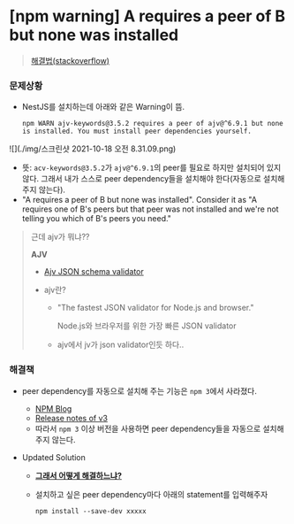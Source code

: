 # [npm warning] A requires a peer of B but none was installed

> [해결법(stackoverflow)](https://stackoverflow.com/questions/46053414/npm-warn-requires-a-peer-of-but-none-is-installed-you-must-install-peer)



### 문제상황

- NestJS를 설치하는데 아래와 같은 Warning이 뜸.

  ```shell
  npm WARN ajv-keywords@3.5.2 requires a peer of ajv@^6.9.1 but none is installed. You must install peer dependencies yourself.
  ```

  

![](./img/스크린샷 2021-10-18 오전 8.31.09.png)

- 뜻: `acv-keywords@3.5.2`가 `ajv@^6.9.1`의 peer를 필요로 하지만 설치되어 있지 않다. 그래서 내가 스스로 peer dependency들을 설치해야 한다(자동으로 설치해주지 않는다).
- "A requires a peer of B but none was installed". Consider it as "A requires one of B's peers but that peer was not installed and we're not telling you which of B's peers you need."



> 근데 ajv가 뭐냐??
>
> **AJV**
>
> - [Ajv JSON schema validator](https://github.com/ajv-validator/ajv)
>
> - ajv란?
>
>   - "The fastest JSON validator for Node.js and browser."
>
>     Node.js와 브라우저를 위한 가장 빠른 JSON validator
>
>   - ajv에서 jv가 json validator인듯 하다..



### 해결책

- peer dependency를 자동으로 설치해 주는 기능은 `npm 3`에서 사라졌다.

  - [NPM Blog](http://blog.npmjs.org/post/110924823920/npm-weekly-5)
  - [Release notes of v3](https://github.com/npm/npm/releases/tag/v3.0.0)
  - 따라서 `npm 3` 이상 버전을 사용하면 peer dependency들을 자동으로 설치해 주지 않는다.

- Updated Solution

  - **<u>그래서 어떻게 해결하느냐?</u>**

  - 설치하고 싶은 peer dependency마다 아래의 statement를 입력해주자

    ```shell
    npm install --save-dev xxxxx
    ```

    





